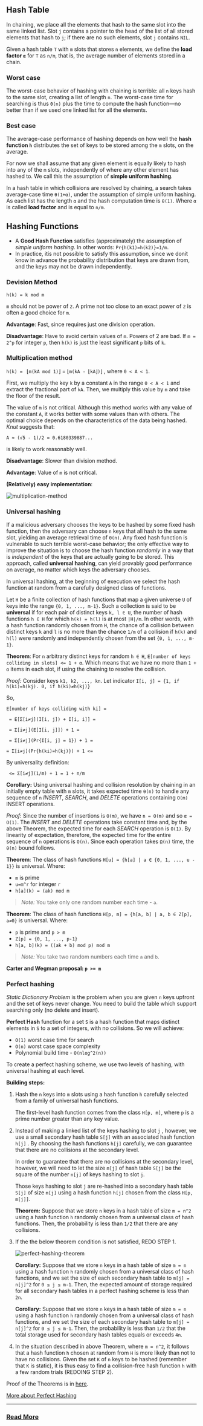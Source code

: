 ## Hash Table
In chaining, we place all the elements that hash to the same slot into the same linked list. Slot `j` contains a pointer to the head of the list of all stored elements that hash to `j`; if there are no such elements, slot `j` contains `NIL`.

Given a hash table `T` with `m` slots that stores `n` elements, we define the __load factor `α`__ for `T` as `n/m`, that is, the average number of elements stored in a chain.

### Worst case
The worst-case behavior of hashing with chaining is terrible: all `n` keys hash to the same slot, creating a list of length `n`. The worst-case time for searching is thus `θ(n)` plus the time to compute the hash function—no better than if we used one linked list for all the elements.

### Best case
The average-case performance of hashing depends on how well the __hash function `h`__ distributes the set of keys to be stored among the `m` slots, on the average.

For now we shall assume that any given element is equally likely to hash into any of the `m` slots, independently of where any other element has hashed to. We call this the assumption of __simple uniform hashing__.

In a hash table in which collisions are resolved by chaining, a search takes average-case time `θ(1+α)`, under the assumption of simple uniform hashing. As each list has the length `α` and the hash computation time is `θ(1)`. Where `α` is called __load factor__ and is equal to `n/m`.

## Hashing Functions
* A __Good Hash Function__ satisfies (approximately) the assumption of _simple uniform hashing_. In other words: `Pr{h(k1)=h(k2)}=1/m`.
* In practice, itís not possible to satisfy this assumption, since we donít know in advance the probability distribution that keys are drawn from, and the keys may not be drawn independently.

### Devision Method

`h(k) = k mod m`

`m` should not be power of `2`. A prime not too close to an exact power of `2` is often a good choice for `m`.

__Advantage__: Fast, since requires just one division operation.

__Disadvantage__: Have to avoid certain values of `m`. Powers of 2 are bad. If `m = 2^p` for integer `p`, then `h(k)` is just the least significant `p` bits of `k`.

### Multiplication method

`h(k) = ` &lfloor;`m(kA mod 1)`&rfloor; = &lfloor;`m(kA - `&lfloor;`kA`&rfloor;`)`&rfloor; , where `0 < A < 1`.

First, we multiply the key `k` by a constant `A` in the range `0 < A < 1` and extract the fractional part of `kA`. Then, we multiply this value by `m` and take the floor of the result.

The value of `m` is not critical. Although this method works with any value of the constant `A`, it works better with some values than with others. The optimal choice depends on the characteristics of the data being hashed. _Knut_ suggests that:

`A ≈ (√5 - 1)/2 = 0.6180339887...`

is likely to work reasonably well.

__Disadvantage__: Slower than division method.

__Advantage__: Value of `m` is not critical.

__(Relatively) easy implementation__:

![multiplication-method](../../images/multiplication-method.png)

### Universal hashing
If a malicious adversary chooses the keys to be hashed by some fixed hash function, then the adversary can choose `n` keys that all hash to the same slot, yielding an average retrieval time of `θ(n)`. Any fixed hash function is vulnerable to such terrible worst-case behavior; the only effective way to improve the situation is to choose the hash function _randomly_ in a way that is _independent_ of the keys that are actually going to be stored. This approach, called __universal hashing__, can yield provably good performance on average, no matter which keys the adversary chooses.

In universal hashing, at the beginning of execution we select the hash function at random from a carefully designed class of functions.

Let `H` be a finite collection of hash functions that map a given universe `U` of keys into the range `{0, 1, ..., m-1}`. Such a collection is said to be __universal__ if for each pair of distinct keys `k, l ∈ U`, the number of hash functions `h ∈ H` for which `h(k) = h(l)` is at most `|H|/m`. In other words, with a hash function randomly chosen from `H`, the chance of a collision between distinct keys `k` and `l` is no more than the chance `1/m` of a collision if `h(k)` and `h(l)` were randomly and independently chosen from the set `{0, 1, ..., m-1}`.

__Theorem__: For `n` arbitrary distinct keys for random `h ∈ H`, `E[number of keys colliding in slots] <= 1 + α`. Which means that we have no more than `1 + α` items in each slot, if using the chaining to resolve the collision.

_Proof:_ Consider keys `k1, k2, ..., kn`. Let indicator `I[i, j] = {1, if h(ki)=h(kj). 0, if h(ki)≠h(kj)}`

So,

`E[number of keys colliding with ki] =`

` = E[Σ[i≠j](I[i, j]) + I[i, i]] =`

` = Σ[i≠j](E[I[i, j]]) + 1 =`

` = Σ[i≠j](Pr{I[i, j] = 1}) + 1 =`

` = Σ[i≠j](Pr{h(ki)=h(kj)}) + 1 <= `

By universality definition:

` <= Σ[i≠j](1/m) + 1 = 1 + n/m`


__Corollary:__ Using universal hashing and collision resolution by chaining in an initially empty table with `m` slots, it takes expected time `θ(n)` to handle any sequence of `n` _INSERT_, _SEARCH_, and _DELETE_ operations containing `O(m)` INSERT operations.

_Proof_: Since the number of insertions is `O(m)`, we have `n = O(m)` and so `α = O(1)`. The _INSERT_ and _DELETE_ operations take constant time and, by the above Theorem, the expected time for each _SEARCH_ operation is `O(1)`. By linearity of expectation, therefore, the expected time for the entire sequence of `n` operations is `O(n)`. Since each operation takes `Ω(n)` time, the `θ(n)` bound follows.

__Theorem__: The class of hash functions `H[u] = {h[a] | a ∈ {0, 1, ..., u - 1}}` is universal. Where:
*  `m` is prime
*  `u=m^r` for integer `r`
*  `h[a](k) = (ak) mod m`

> _Note:_ You take only one random number each time - `a`.

__Theorem__: The class of hash functions `H[p, m] = {h[a, b] | a, b ∈ Z[p], a≠0}` is universal. Where:
* `p` is prime and `p > m`
* `Z[p] = {0, 1, ..., p-1}`
* `h[a, b](k) = ((ak + b) mod p) mod m`

> _Note:_ You take two random numbers each time `a` and `b`.

__Carter and Wegman proposal: `p >= m`__

### Perfect hashing
_Static Dictionary Problem_ is the problem when you are given `n` keys upfront and the set of keys never change. You need to build the table which support searching only (no delete and insert).

__Perfect Hash__ function for a set `S` is a hash function that maps distinct elements in `S` to a set of integers, with no collisions. So we will achieve:
* `O(1)` worst case time for search
* `O(n)` worst case space complexity
* Polynomial build time - `O(nlog^2(n))`


To create a perfect hashing scheme, we use two levels of hashing, with universal hashing at each level.

__Building steps:__
1. Hash the `n` keys into `m` slots using a hash function `h` carefully selected from a family of universal hash functions.

    The first-level hash function comes from the class `H[p, m]`, where `p` is a prime number greater than any key value.

2. Instead of making a linked list of the keys hashing to slot `j` , however, we use a small secondary hash table `S[j]` with an associated hash function `h[j]` . By choosing the hash functions `h[j]` carefully, we can guarantee that there are no collisions at the secondary level.
    
    In order to guarantee that there are no collisions at the secondary level, however, we will need to let the size `m[j]` of hash table `S[j]` be the square of the number `n[j]` of keys hashing to slot `j`.

    Those keys hashing to slot `j` are re-hashed into a secondary hash table `S[j]` of size `m[j]` using a hash function `h[j]` chosen from the class `H[p, m[j]]`.


    __Theorem:__ Suppose that we store `n` keys in a hash table of size `m = n^2` using a hash function `h` randomly chosen from a universal class of hash functions. Then, the probability is less than `1/2` that there are any collisions.

3. If the the below theorem condition is not satisfied, REDO STEP 1.

    ![perfect-hashing-theorem](../../images/perfect-hashing-theorem.png)

    __Corollary:__ Suppose that we store `n` keys in a hash table of size `m = n` using a hash function `h` randomly chosen from a universal class of hash functions, and we set the size of each secondary hash table to `m[j] = n[j]^2` for `0 ≤ j ≤ m-1`. Then, the expected amount of storage required for all secondary hash tables in a perfect hashing scheme is less than `2n`.

    __Corollary:__ Suppose that we store `n` keys in a hash table of size `m = n` using a hash function `h` randomly chosen from a universal class of hash functions, and we set the size of each secondary hash table to `m[j] = n[j]^2` for `0 ≤ j ≤ m-1`. Then, the probability is less than `1/2` that the total storage used for secondary hash tables equals or exceeds `4n`.

4. In the situation described in above Theorem, where `m = n^2`, it follows that a hash function `h` chosen at random from `H` is more likely than not to have no collisions. Given the set `K` of `n` keys to be hashed (remember that `K` is static), it is thus easy to find a collision-free hash function `h` with a few random trials (REDOING STEP 2).


Proof of the Theorems is in [here](https://ocw.mit.edu/courses/electrical-engineering-and-computer-science/6-046j-introduction-to-algorithms-sma-5503-fall-2005/video-lectures/lecture-8-universal-hashing-perfect-hashing/lec8.pdf).

[More about Perfect Hashing](http://theory.stanford.edu/~matias/papers/fks.pdf)

---

### [Read More](http://staff.ustc.edu.cn/~csli/graduate/algorithms/book6/chap12.htm)
